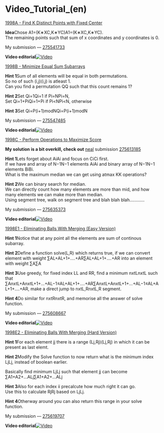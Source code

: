 # Video_Tutorial_(en)

[1998A - Find K Distinct Points with Fixed Center](../problems/A._Find_K_Distinct_Points_with_Fixed_Center.md "Codeforces Round 965 (Div. 2)")

 **Idea**Chose A1=(K∗XC,K∗YC)A1=(K∗XC,K∗YC).  
The remaining points such that sum of x coordinates and y coordinates is 0.

My submission — [275541733](https://codeforces.com/contest/1998/submission/275541733 "Submission 275541733 by aryanc403")

 **Video editorial**[![Video](https://img.youtube.com/vi/BpJ-bOqOGNU/0.jpg)](https://www.youtube.com/watch?v=BpJ-bOqOGNU)



[1998B - Minimize Equal Sum Subarrays](../problems/B._Minimize_Equal_Sum_Subarrays.md "Codeforces Round 965 (Div. 2)")

 **Hint 1**Sum of all elements will be equal in both permutations.  
So no of such (i,j)(i,j) is atleast 1.  
Can you find a permutation QQ such that this count remains 1?

 **Hint 2**Set Qi=1Qi=1 if Pi=NPi=N,  
Set Qi=1+PiQi=1+Pi if Pi<NPi<N, otherwise 

 **Hint 3**Set Qi=P(i+1)modNQi=P(i+1)modN 

My submission — [275547485](https://codeforces.com/contest/1998/submission/275547485 "Submission 275547485 by aryanc403")

 **Video editorial**[![Video](https://img.youtube.com/vi/BpJ-bOqOGNU/0.jpg)](https://www.youtube.com/watch?v=BpJ-bOqOGNU)



[1998C - Perform Operations to Maximize Score](../problems/C._Perform_Operations_to_Maximize_Score.md "Codeforces Round 965 (Div. 2)")

**My solution is a bit overkill, check out** [neal](https://codeforces.com/profile/neal "International Grandmaster neal") submission [275613185](https://codeforces.com/contest/1998/submission/275613185 "Submission 275613185 by neal")

 **Hint 1**Lets forget about AiAi and focus on CiCi first.  
If we have and array of N−1N−1 elements AiAi and binary array of N−1N−1 elements BiBi.  
What is the maximum median we can get using atmax KK operations?

 **Hint 2**We can binary search for median.  
We can directly count how many elements are more than mid, and how many elements we can make more than median.  
Using segment tree, walk on segment tree and blah blah blah............

My submission — [275635373](https://codeforces.com/contest/1998/submission/275635373 "Submission 275635373 by aryanc403")

 **Video editorial**[![Video](https://img.youtube.com/vi/BpJ-bOqOGNU/0.jpg)](https://www.youtube.com/watch?v=BpJ-bOqOGNU)



[1998E1 - Eliminating Balls With Merging (Easy Version)](../problems/E1._Eliminating_Balls_With_Merging_(Easy_Version).md "Codeforces Round 965 (Div. 2)")

 **Hint 1**Notice that at any point all the elements are sum of continous subarray. 

 **Hint 2**Define a function solve(L,R) which returns true, if we can convert element with weight ∑AL+AL+1+....+AR∑AL+AL+1+....+AR into an element with weight ∑A∑A

 **Hint 3**Use greedy, for fixed index LL and RR, find a minimum nxtLnxtL such that ∑AnxtL+AnxtL+1+...+AL−1≤AL+AL+1+....+AR∑AnxtL+AnxtL+1+...+AL−1≤AL+AL+1+....+AR, make a direct jump to nxtL,RnxtL,R segment. 

 **Hint 4**Do similar for nxtRnxtR, and memorise all the answer of solve function. 

My submission — [275608667](https://codeforces.com/contest/1998/submission/275608667 "Submission 275608667 by aryanc403")

 **Video editorial**[![Video](https://img.youtube.com/vi/BpJ-bOqOGNU/0.jpg)](https://www.youtube.com/watch?v=BpJ-bOqOGNU)



[1998E2 - Eliminating Balls With Merging (Hard Version)](../problems/E2._Eliminating_Balls_With_Merging_(Hard_Version).md "Codeforces Round 965 (Div. 2)")

 **Hint 1**For each element jj there is a range (Lj,Rj)(Lj,Rj) in which it can be present as last elemt.

 **Hint 2**Modify the Solve function to now return what is the minimum index LjLj, instead of boolean earlier.

Basically find minimum LjLj such that element jj can become ∑A1+A2+...ALj∑A1+A2+...ALj

 **Hint 3**Also for each index ii precalcute how much right it can go.  
Use this to calculate RjRj based on LjLj. 

 **Hint 4**Otherway around you can also return this range in your solve function. 

My submission — [275619707](https://codeforces.com/contest/1998/submission/275619707 "Submission 275619707 by aryanc403")

 **Video editorial**[![Video](https://img.youtube.com/vi/BpJ-bOqOGNU/0.jpg)](https://www.youtube.com/watch?v=BpJ-bOqOGNU)




